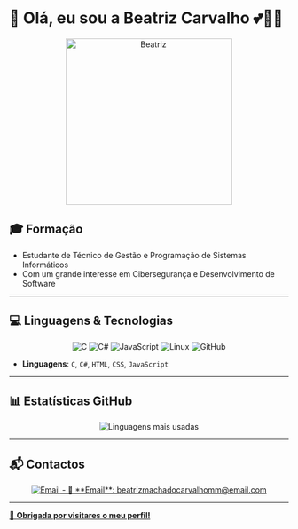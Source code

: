 # 💖 Olá, eu sou a Beatriz Carvalho 💕👩‍💻

<p align="center">
  <img src="https://media.giphy.com/media/3o7btXPA6X9XJuwV0Y/giphy.gif" alt="Beatriz" width="300"/>
</p>

## 🎓 Formação
- Estudante de Técnico de Gestão e Programação de Sistemas Informáticos
- Com um grande interesse em Cibersegurança e Desenvolvimento de Software

---

## 💻 Linguagens & Tecnologias

<p align="center">
  <img src="https://img.icons8.com/color/48/000000/c-programming.png" alt="C" />
  <img src="https://img.icons8.com/color/48/000000/c-sharp-logo.png" alt="C#" />
  <img src="https://img.icons8.com/color/48/000000/javascript.png" alt="JavaScript" />
  <img src="https://img.icons8.com/ios-filled/50/000000/linux.png" alt="Linux" />
  <img src="https://img.icons8.com/ios-filled/50/000000/github.png" alt="GitHub" />
</p>

- **Linguagens**: `C`, `C#`, `HTML`, `CSS`, `JavaScript`

---

## 📊 Estatísticas GitHub
<p align="center">
 
  <img src="https://github-readme-stats.vercel.app/api/top-langs/?username=BeatrizCarvalho&layout=compact&theme=radical&title_color=ff82b3&text_color=333333&bg_color=ffffff" alt="Linguagens mais usadas" />
</p>

---

## 📬 Contactos
<p align="center">
  <a href="mailto:beatrizmachadocarvalhomm@email.com">
    <img src="https://img.icons8.com/ios-filled/50/000000/email.png" alt="Email" />
- 📧 **Email**: beatrizmachadocarvalhomm@email.com

---

💫 **Obrigada por visitares o meu perfil!** 

